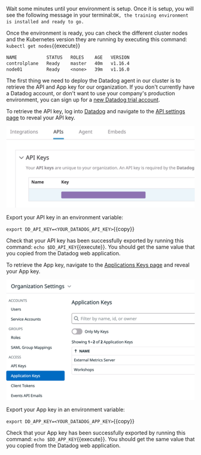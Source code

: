 Wait some minutes until your environment is setup. Once it is setup, you will see the following message in your terminal:`OK, the training environment is installed and ready to go.`

Once the environment is ready, you can check the different cluster nodes and the Kubernetes version they are running by executing this command: `kubectl get nodes`{{execute}} 

```
NAME           STATUS   ROLES    AGE   VERSION
controlplane   Ready    master   40m   v1.16.4
node01         Ready    <none>   39m   v1.16.0
```

The first thing we need to deploy the Datadog agent in our cluster is to retrieve the API and App key for our organization. If you don't currently have a Datadog account, or don't want to use your company's production environment, you can sign up for a [new Datadog trial account](https://www.datadoghq.com/free-datadog-trial/).

To retrieve the API key, log into [Datadog](https://app.datadoghq.com/) and navigate to the [API settings page](https://app.datadoghq.com/account/settings#api) to reveal your API key.

![Screenshot of API Keys area](./assets/api_key.png)

Export your API key in an environment variable:

`export DD_API_KEY=<YOUR_DATADOG_API_KEY>`{{copy}}

Check that your API key has been successfully exported by running this command: `echo $DD_API_KEY`{{execute}}. You should get the same value that you copied from the Datadog web application.

To retrieve the App key, navigate to the [Applications Keys page](https://app.datadoghq.com/access/application-keys) and reveal your App key.

![Screenshot of App Keys area](./assets/app_key.png)

Export your App key in an environment variable:

`export DD_APP_KEY=<YOUR_DATADOG_APP_KEY>`{{copy}}

Check that your App key has been successfully exported by running this command: `echo $DD_APP_KEY`{{execute}}. You should get the same value that you copied from the Datadog web application.
